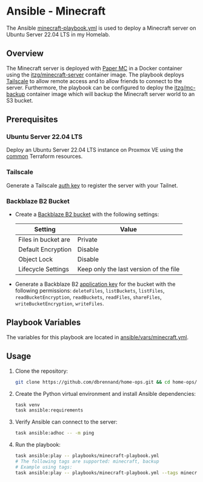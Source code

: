 # Ansible - Minecraft

The Ansible [minecraft-playbook.yml](https://github.com/dbrennand/home-ops/blob/dev/ansible/playbooks/minecraft-playbook.yml) is used to deploy a Minecraft server on Ubuntu Server 22.04 LTS in my Homelab.

## Overview

The Minecraft server is deployed with [Paper MC](https://papermc.io/) in a Docker container using the [itzg/minecraft-server](https://github.com/itzg/docker-minecraft-server) container image. The playbook deploys [Tailscale](https://tailscale.com/) to allow remote access and to allow friends to connect to the server. Furthermore, the playbook can be configured to deploy the [itzg/mc-backup](https://github.com/itzg/docker-mc-backup) container image which will backup the Minecraft server world to an S3 bucket.

## Prerequisites

### Ubuntu Server 22.04 LTS

Deploy an Ubuntu Server 22.04 LTS instance on Proxmox VE using the [common](https://github.com/dbrennand/home-ops/tree/dev/terraform/common) Terraform resources.

### Tailscale

Generate a Tailscale [auth key](https://login.tailscale.com/admin/settings/keys) to register the server with your Tailnet.

### Backblaze B2 Bucket

- Create a [Backblaze B2 bucket](https://help.backblaze.com/hc/en-us/articles/1260803542610-Creating-a-B2-Bucket-using-the-Web-UI) with the following settings:

  | Setting             | Value                                  |
  | ------------------- | -------------------------------------- |
  | Files in bucket are | Private                                |
  | Default Encryption  | Disable                                |
  | Object Lock         | Disable                                |
  | Lifecycle Settings  | Keep only the last version of the file |

- Generate a Backblaze B2 [application key](https://secure.backblaze.com/app_keys.htm) for the bucket with the following permissions: `deleteFiles`, `listBuckets`, `listFiles`, `readBucketEncryption`, `readBuckets`, `readFiles`, `shareFiles`, `writeBucketEncryption`, `writeFiles`.

## Playbook Variables

The variables for this playbook are located in [ansible/vars/minecraft.yml](https://github.com/dbrennand/home-ops/blob/dev/ansible/vars/minecraft.yml).

## Usage

1. Clone the repository:

    ```bash
    git clone https://github.com/dbrennand/home-ops.git && cd home-ops/ansible
    ```

2. Create the Python virtual environment and install Ansible dependencies:

    ```bash
    task venv
    task ansible:requirements
    ```

3. Verify Ansible can connect to the server:

    ```bash
    task ansible:adhoc -- -m ping
    ```

4. Run the playbook:

    ```bash
    task ansible:play -- playbooks/minecraft-playbook.yml
    # The following tags are supported: minecraft, backup
    # Example using tags:
    task ansible:play -- playbooks/minecraft-playbook.yml --tags minecraft
    ```
